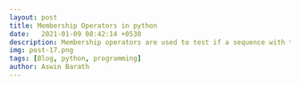 ```yaml
---
layout: post
title: Membership Operators in python
date:   2021-01-09 08:42:14 +0530
description: Membership operators are used to test if a sequence with the specified value is present in the given object.
img: post-17.png
tags: [Blog, python, programming]
author: Aswin Barath
---
```



